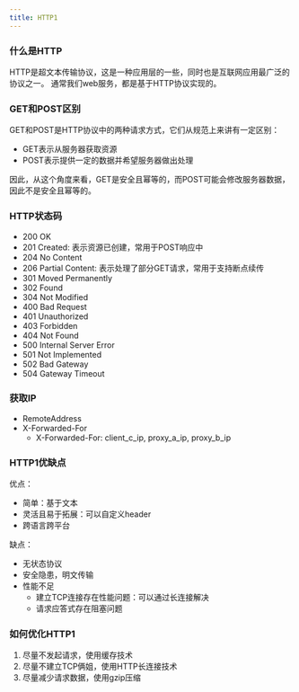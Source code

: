 ```yaml
---
title: HTTP1
---
```


### 什么是HTTP
HTTP是超文本传输协议，这是一种应用层的一些，同时也是互联网应用最广泛的协议之一。 通常我们web服务，都是基于HTTP协议实现的。


### GET和POST区别

GET和POST是HTTP协议中的两种请求方式，它们从规范上来讲有一定区别：

- GET表示从服务器获取资源
- POST表示提供一定的数据并希望服务器做出处理

因此，从这个角度来看，GET是安全且幂等的，而POST可能会修改服务器数据，因此不是安全且幂等的。

### HTTP状态码

- 200 OK
- 201 Created: 表示资源已创建，常用于POST响应中
- 204 No Content
- 206 Partial Content: 表示处理了部分GET请求，常用于支持断点续传
- 301 Moved Permanently
- 302 Found
- 304 Not Modified
- 400 Bad Request
- 401 Unauthorized
- 403 Forbidden
- 404 Not Found
- 500 Internal Server Error
- 501 Not Implemented
- 502 Bad Gateway
- 504 Gateway Timeout

### 获取IP
- RemoteAddress
- X-Forwarded-For
  - X-Forwarded-For: client_c_ip, proxy_a_ip, proxy_b_ip

### HTTP1优缺点

优点：
- 简单：基于文本
- 灵活且易于拓展：可以自定义header
- 跨语言跨平台

缺点：
- 无状态协议
- 安全隐患，明文传输
- 性能不足
  - 建立TCP连接存在性能问题：可以通过长连接解决
  - 请求应答式存在阻塞问题

### 如何优化HTTP1

1. 尽量不发起请求，使用缓存技术
2. 尽量不建立TCP俩姐，使用HTTP长连接技术
3. 尽量减少请求数据，使用gzip压缩
